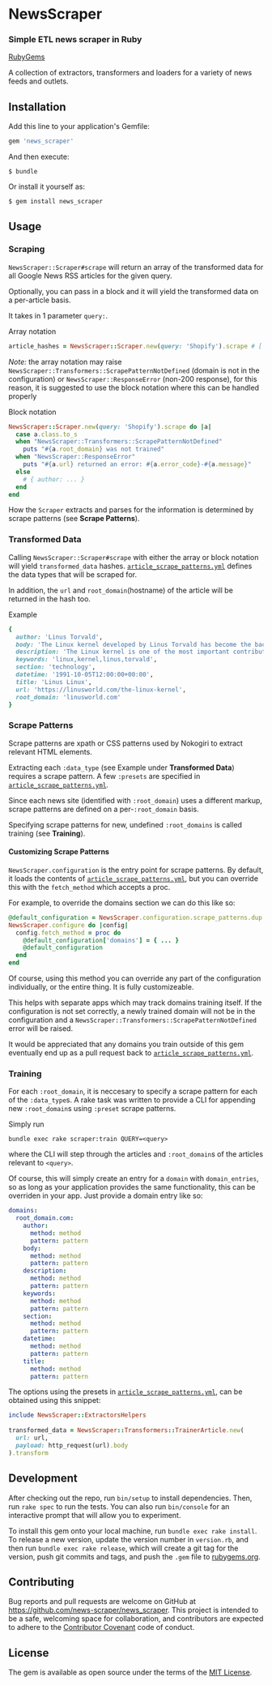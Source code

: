 # NewsScraper

### Simple ETL news scraper in Ruby

[RubyGems](https://rubygems.org/gems/news_scraper)

A collection of extractors, transformers and loaders for a variety of news feeds and outlets.

## Installation

Add this line to your application's Gemfile:

```ruby
gem 'news_scraper'
```

And then execute:

    $ bundle

Or install it yourself as:

    $ gem install news_scraper

## Usage

### Scraping

`NewsScraper::Scraper#scrape` will return an array of the transformed data for all Google News RSS articles for the given query.

Optionally, you can pass in a block and it will yield the transformed data on a per-article basis.

It takes in 1 parameter `query:`.

Array notation
```ruby
article_hashes = NewsScraper::Scraper.new(query: 'Shopify').scrape # [ { author: ... }, { author: ... } ... ]
```

*Note:* the array notation may raise `NewsScraper::Transformers::ScrapePatternNotDefined` (domain is not in the configuration) or `NewsScraper::ResponseError` (non-200 response), for this reason, it is suggested to use the block notation where this can be handled properly

Block notation
```ruby
NewsScraper::Scraper.new(query: 'Shopify').scrape do |a|
  case a.class.to_s
  when "NewsScraper::Transformers::ScrapePatternNotDefined"
    puts "#{a.root_domain} was not trained"
  when "NewsScraper::ResponseError"
    puts "#{a.url} returned an error: #{a.error_code}-#{a.message}"
  else
    # { author: ... }
  end
end
```

How the `Scraper` extracts and parses for the information is determined by scrape patterns (see **Scrape Patterns**).

### Transformed Data

Calling `NewsScraper::Scraper#scrape` with either the array or block notation will yield `transformed_data` hashes. [`article_scrape_patterns.yml`](https://github.com/news-scraper/news_scraper/blob/master/config/article_scrape_patterns.yml) defines the data types that will be scraped for.

In addition, the `url` and `root_domain`(hostname) of the article will be returned in the hash too.

Example
```ruby
{
  author: 'Linus Torvald',
  body: 'The Linux kernel developed by Linus Torvald has become the backbone of most electronic devices we use to-date. It powers mobile phones, laptops, embedded devices, and even rockets...',
  description: 'The Linux kernel is one of the most important contributions to the world of technology.',
  keywords: 'linux,kernel,linus,torvald',
  section: 'technology',
  datetime: '1991-10-05T12:00:00+00:00',
  title: 'Linus Linux',
  url: 'https://linusworld.com/the-linux-kernel',
  root_domain: 'linusworld.com'
}
```

### Scrape Patterns

Scrape patterns are xpath or CSS patterns used by Nokogiri to extract relevant HTML elements.

Extracting each `:data_type` (see Example under **Transformed Data**) requires a scrape pattern. A few `:presets` are specified in [`article_scrape_patterns.yml`](https://github.com/news-scraper/news_scraper/blob/master/config/article_scrape_patterns.yml).

Since each news site (identified with `:root_domain`) uses a different markup, scrape patterns are defined on a per-`:root_domain` basis.

Specifying scrape patterns for new, undefined `:root_domains` is called training (see **Training**).

#### Customizing Scrape Patterns

`NewsScraper.configuration` is the entry point for scrape patterns. By default, it loads the contents of [`article_scrape_patterns.yml`](https://github.com/news-scraper/news_scraper/blob/master/config/article_scrape_patterns.yml), but you can override this with the `fetch_method` which accepts a proc.

For example, to override the domains section we can do this like so:

```ruby
@default_configuration = NewsScraper.configuration.scrape_patterns.dup
NewsScraper.configure do |config|
  config.fetch_method = proc do
    @default_configuration['domains'] = { ... }
    @default_configuration
  end
end
```

Of course, using this method you can override any part of the configuration individually, or the entire thing. It is fully customizeable.

This helps with separate apps which may track domains training itself. If the configuration is not set correctly, a newly trained domain will not be in the configuration and a `NewsScraper::Transformers::ScrapePatternNotDefined` error will be raised.

It would be appreciated that any domains you train outside of this gem eventually end up as a pull request back to [`article_scrape_patterns.yml`](https://github.com/news-scraper/news_scraper/blob/master/config/article_scrape_patterns.yml).

### Training

For each `:root_domain`, it is neccesary to specify a scrape pattern for each of the `:data_type`s. A rake task was written to provide a CLI for appending new `:root_domain`s using `:preset` scrape patterns.

Simply run
```
bundle exec rake scraper:train QUERY=<query>
```

where the CLI will step through the articles and `:root_domain`s of the articles relevant to `<query>`.

Of course, this will simply create an entry for a `domain` with `domain_entries`, so as long as your application provides the same functionality, this can be overriden in your app. Just provide a domain entry like so:

```yaml
domains:
  root_domain.com:
    author:
      method: method
      pattern: pattern
    body:
      method: method
      pattern: pattern
    description:
      method: method
      pattern: pattern
    keywords:
      method: method
      pattern: pattern
    section:
      method: method
      pattern: pattern
    datetime:
      method: method
      pattern: pattern
    title:
      method: method
      pattern: pattern
```

The options using the presets in [`article_scrape_patterns.yml`](https://github.com/news-scraper/news_scraper/blob/master/config/article_scrape_patterns.yml), can be obtained using this snippet:
```ruby
include NewsScraper::ExtractorsHelpers
  
transformed_data = NewsScraper::Transformers::TrainerArticle.new(
  url: url,
  payload: http_request(url).body
).transform
```

## Development

After checking out the repo, run `bin/setup` to install dependencies. Then, run `rake spec` to run the tests. You can also run `bin/console` for an interactive prompt that will allow you to experiment.

To install this gem onto your local machine, run `bundle exec rake install`. To release a new version, update the version number in `version.rb`, and then run `bundle exec rake release`, which will create a git tag for the version, push git commits and tags, and push the `.gem` file to [rubygems.org](https://rubygems.org).

## Contributing

Bug reports and pull requests are welcome on GitHub at https://github.com/news-scraper/news_scraper. This project is intended to be a safe, welcoming space for collaboration, and contributors are expected to adhere to the [Contributor Covenant](http://contributor-covenant.org) code of conduct.


## License

The gem is available as open source under the terms of the [MIT License](http://opensource.org/licenses/MIT).

